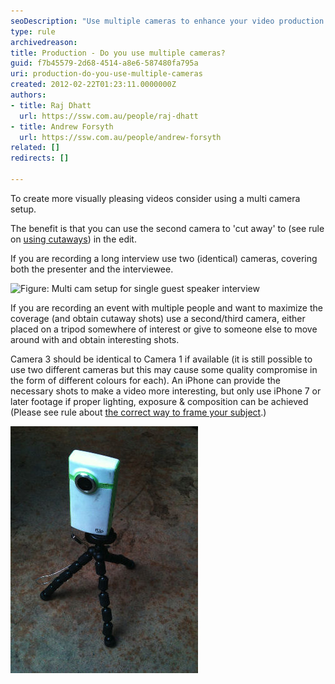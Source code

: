 ```yaml
---
seoDescription: "Use multiple cameras to enhance your video production and create visually appealing videos with cutaways, interviews, and event coverage."
type: rule
archivedreason: 
title: Production - Do you use multiple cameras?
guid: f7b45579-2d68-4514-a8e6-587480fa795a
uri: production-do-you-use-multiple-cameras
created: 2012-02-22T01:23:11.0000000Z
authors:
- title: Raj Dhatt
  url: https://ssw.com.au/people/raj-dhatt
- title: Andrew Forsyth
  url: https://ssw.com.au/people/andrew-forsyth
related: []
redirects: []

---
```


To create more visually pleasing videos consider using a multi camera setup.

The benefit is that you can use the second camera to 'cut away' to (see rule on [using cutaways](/use-cutaways)) in the edit.

<!--endintro-->

If you are recording a long interview use two (identical) cameras, covering both the presenter and the interviewee.

![Figure: Multi cam setup for single guest speaker interview](3cam\_basic\_setup.gif)  

If you are recording an event with multiple people and want to maximize the coverage (and obtain cutaway shots) use a second/third camera, either placed on a tripod somewhere of interest or give to someone else to move around with and obtain interesting shots.

Camera 3 should be identical to Camera 1 if available (it is still possible to use two different cameras but this may cause some quality compromise in the form of different colours for each). An iPhone can provide the necessary shots to make a video more interesting, but only use iPhone 7 or later footage if proper lighting, exposure & composition can be achieved (Please see rule about [the correct way to frame your subject](/production-do-you-know-the-correct-way-to-frame-your-subject).)

![Figure: Flip camera mounted to a small table top tripod. Ideal for cutaway shots](flipcamontripod.jpg)
